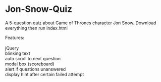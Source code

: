# Jon-Snow-Quiz
A 5-question quiz about Game of Thrones character Jon Snow. Download everything then run index.html

Features:<br>
    <br>jQuery
    <br>blinking text
    <br>auto scroll to next question
    <br>modal box (scoreboard)
    <br>alert if questions unanswered
    <br>display hint after certain failed attempt
